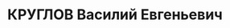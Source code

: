 ---
title: КРУГЛОВ Василий Евгеньевич
description: 'Род. в 1896, Северная обл., дер. Поповенное, русский, член ВКП(б). Проживал:
  Восточно-Сибирский кр., г. Бодайбо. Председатель Бодайбинского райисполкома

  Арестован 16.07.1937. Обв. по ст. ст. 58-7, 58-8, 58-9, 58-11 УК РСФСР. Приговор:
  ВК ВС СССР, 25.10.1937 – ВМН. Расстрелян 25.10.1937, г.Иркутск.

  Реабилитирован ВК ВС СССР 04.07.1956'
---